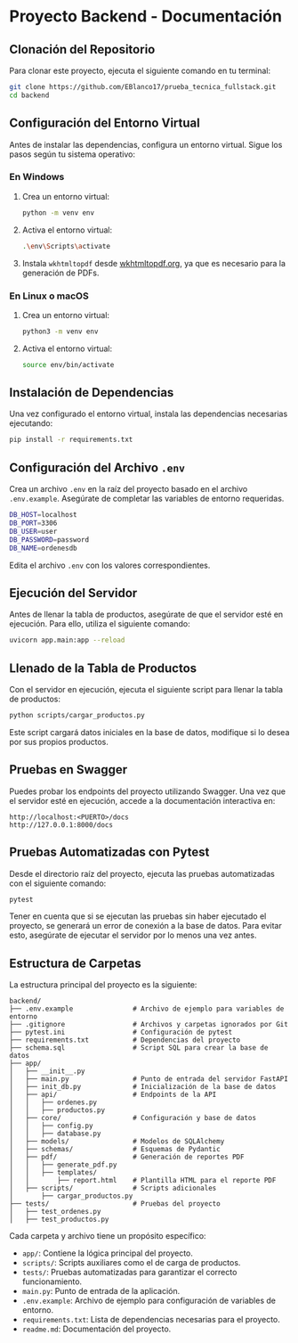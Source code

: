 # Proyecto Backend - Documentación

## Clonación del Repositorio

Para clonar este proyecto, ejecuta el siguiente comando en tu terminal:

```bash
git clone https://github.com/EBlanco17/prueba_tecnica_fullstack.git
cd backend
```

## Configuración del Entorno Virtual

Antes de instalar las dependencias, configura un entorno virtual. Sigue los pasos según tu sistema operativo:

### En Windows

1. Crea un entorno virtual:
   ```bash
   python -m venv env
   ```
2. Activa el entorno virtual:
   ```bash
   .\env\Scripts\activate
   ```
3. Instala `wkhtmltopdf` desde [wkhtmltopdf.org](https://wkhtmltopdf.org/), ya que es necesario para la generación de PDFs.

### En Linux o macOS

1. Crea un entorno virtual:
   ```bash
   python3 -m venv env
   ```
2. Activa el entorno virtual:
   ```bash
   source env/bin/activate
   ```

## Instalación de Dependencias

Una vez configurado el entorno virtual, instala las dependencias necesarias ejecutando:

```bash
pip install -r requirements.txt
```

## Configuración del Archivo `.env`

Crea un archivo `.env` en la raíz del proyecto basado en el archivo `.env.example`. Asegúrate de completar las variables de entorno requeridas.

```bash
DB_HOST=localhost
DB_PORT=3306
DB_USER=user
DB_PASSWORD=password
DB_NAME=ordenesdb
```

Edita el archivo `.env` con los valores correspondientes.

## Ejecución del Servidor

Antes de llenar la tabla de productos, asegúrate de que el servidor esté en ejecución. Para ello, utiliza el siguiente comando:

```bash
uvicorn app.main:app --reload
```

## Llenado de la Tabla de Productos

Con el servidor en ejecución, ejecuta el siguiente script para llenar la tabla de productos:

```bash
python scripts/cargar_productos.py
```

Este script cargará datos iniciales en la base de datos, modifique si lo desea por sus propios productos.

## Pruebas en Swagger

Puedes probar los endpoints del proyecto utilizando Swagger. Una vez que el servidor esté en ejecución, accede a la documentación interactiva en:

```
http://localhost:<PUERTO>/docs
http://127.0.0.1:8000/docs
```

## Pruebas Automatizadas con Pytest

Desde el directorio raíz del proyecto, ejecuta las pruebas automatizadas con el siguiente comando:

```bash
pytest
```

Tener en cuenta que si se ejecutan las pruebas sin haber ejecutado el proyecto, se generará un error de conexión a la base de datos. Para evitar esto, asegúrate de ejecutar el servidor por lo menos una vez antes.

## Estructura de Carpetas

La estructura principal del proyecto es la siguiente:

```
backend/
├── .env.example               # Archivo de ejemplo para variables de entorno
├── .gitignore                 # Archivos y carpetas ignorados por Git
├── pytest.ini                 # Configuración de pytest
├── requirements.txt           # Dependencias del proyecto
├── schema.sql                 # Script SQL para crear la base de datos
├── app/
│   ├── __init__.py
│   ├── main.py                # Punto de entrada del servidor FastAPI
│   ├── init_db.py             # Inicialización de la base de datos
│   ├── api/                   # Endpoints de la API
│   │   ├── ordenes.py
│   │   ├── productos.py
│   ├── core/                  # Configuración y base de datos
│   │   ├── config.py
│   │   ├── database.py
│   ├── models/                # Modelos de SQLAlchemy
│   ├── schemas/               # Esquemas de Pydantic
│   ├── pdf/                   # Generación de reportes PDF
│   │   ├── generate_pdf.py
│   │   ├── templates/
│   │       ├── report.html    # Plantilla HTML para el reporte PDF
│   ├── scripts/               # Scripts adicionales
│       ├── cargar_productos.py
├── tests/                     # Pruebas del proyecto
│   ├── test_ordenes.py
│   ├── test_productos.py
```

Cada carpeta y archivo tiene un propósito específico:

- `app/`: Contiene la lógica principal del proyecto.
- `scripts/`: Scripts auxiliares como el de carga de productos.
- `tests/`: Pruebas automatizadas para garantizar el correcto funcionamiento.
- `main.py`: Punto de entrada de la aplicación.
- `.env.example`: Archivo de ejemplo para configuración de variables de entorno.
- `requirements.txt`: Lista de dependencias necesarias para el proyecto.
- `readme.md`: Documentación del proyecto.
